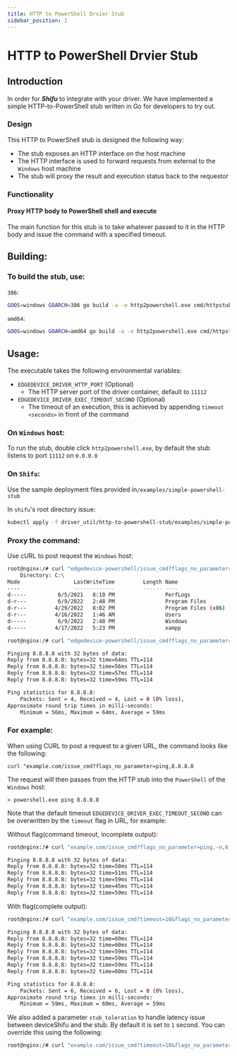 ```yaml
---
title: HTTP to PowerShell Drvier Stub
sidebar_position: 1
---
```


# HTTP to PowerShell Drvier Stub

## Introduction

In order for ***Shifu*** to integrate with your driver. We have implemented a simple HTTP-to-PowerShell stub written in Go for developers to try out.

### Design

This HTTP to PowerShell stub is designed the following way:

- The stub exposes an HTTP interface on the host machine
- The HTTP interface is used to forward requests from external to the `Windows` host machine
- The stub will proxy the result and execution status back to the requestor

### Functionality

#### Proxy HTTP body to PowerShell shell and execute

The main function for this stub is to take whatever passed to it in the HTTP body and issue the command with a specified timeout.

## Building:

### To build the stub, use:

`386`:

```bash
GOOS=windows GOARCH=386 go build -a -o http2powershell.exe cmd/httpstub/powershellstub/powershellstub.go
```

`amd64`:

```bash
GOOS=windows GOARCH=amd64 go build -a -o http2powershell.exe cmd/httpstub/powershellstub/powershellstub.go
```

## Usage:

The executable takes the following environmental variables:

- `EDGEDEVICE_DRIVER_HTTP_PORT` (Optional)
  - The HTTP server port of the driver container, default to `11112`
- `EDGEDEVICE_DRIVER_EXEC_TIMEOUT_SECOND` (Optional)
  - The timeout of an execution, this is achieved by appending `timeout <seconds>` in front of the command

### On `Windows` host:

To run the stub, double click `http2powershell.exe`, by default the stub listens to port `11112` on `0.0.0.0`

### On `Shifu`:

Use the sample deployment files provided in`/examples/simple-powershell-stub`

In `shifu`'s root directory issue:

```bash
kubectl apply -f driver_util/http-to-powershell-stub/examples/simple-powershell-stub
```

### Proxy the command:

Use cURL to post request the `Windows` host:

```bash
root@nginx:/# curl "edgedevice-powershell/issue_cmd?flags_no_parameter=ls,C:"
    Directory: C:\
Mode                 LastWriteTime         Length Name                                                   
----                 -------------         ------ ----                                                   
d-----          6/5/2021   8:10 PM                PerfLogs                                               
d-r---          6/9/2022   2:48 PM                Program Files                                          
d-r---         4/29/2022   8:02 PM                Program Files (x86)                                    
d-r---         4/16/2022   1:46 AM                Users                                                  
d-----          6/9/2022   2:48 PM                Windows                                                
d-----         4/17/2022   5:23 PM                xampp                                                  

root@nginx:/# curl "edgedevice-powershell/issue_cmd?flags_no_parameter=ping,8.8.8.8"

Pinging 8.8.8.8 with 32 bytes of data:
Reply from 8.8.8.8: bytes=32 time=64ms TTL=114
Reply from 8.8.8.8: bytes=32 time=56ms TTL=114
Reply from 8.8.8.8: bytes=32 time=57ms TTL=114
Reply from 8.8.8.8: bytes=32 time=59ms TTL=114

Ping statistics for 8.8.8.8:
    Packets: Sent = 4, Received = 4, Lost = 0 (0% loss),
Approximate round trip times in milli-seconds:
    Minimum = 56ms, Maximum = 64ms, Average = 59ms
```

### For example:

When using CURL to post a request to a given URL, the command looks like the following:

`curl "example.com/issue_cmd?flags_no_parameter=ping,8.8.8.8`

The request will then passes from the HTTP stub into the `PowerShell` of the `Windows` host:

`> powershell.exe ping 8.8.8.8`

Note that the default timeout `EDGEDEVICE_DRIVER_EXEC_TIMEOUT_SECOND` can be overwritten by the `timeout` flag in URL, for example:

Without flag(command timeout, incomplete output):

```bash
root@nginx:/# curl "example.com/issue_cmd?flags_no_parameter=ping,-n,6,8.8.8.8"   

Pinging 8.8.8.8 with 32 bytes of data:
Reply from 8.8.8.8: bytes=32 time=58ms TTL=114
Reply from 8.8.8.8: bytes=32 time=51ms TTL=114
Reply from 8.8.8.8: bytes=32 time=59ms TTL=114
Reply from 8.8.8.8: bytes=32 time=45ms TTL=114
Reply from 8.8.8.8: bytes=32 time=59ms TTL=114
```

With flag(complete output):

```bash
root@nginx:/# curl "example.com/issue_cmd?timeout=10&flags_no_parameter=ping,-n,6,8.8.8.8" 

Pinging 8.8.8.8 with 32 bytes of data:
Reply from 8.8.8.8: bytes=32 time=60ms TTL=114
Reply from 8.8.8.8: bytes=32 time=60ms TTL=114
Reply from 8.8.8.8: bytes=32 time=59ms TTL=114
Reply from 8.8.8.8: bytes=32 time=59ms TTL=114
Reply from 8.8.8.8: bytes=32 time=59ms TTL=114
Reply from 8.8.8.8: bytes=32 time=60ms TTL=114

Ping statistics for 8.8.8.8:
    Packets: Sent = 6, Received = 6, Lost = 0 (0% loss),
Approximate round trip times in milli-seconds:
    Minimum = 59ms, Maximum = 60ms, Average = 59ms
```

We also added a parameter `stub_toleration` to handle latency issue between deviceShifu and the stub. By default it is set to `1` second. You can override this using the following:

```bash
root@nginx:/# curl "example.com/issue_cmd?timeout=10&flags_no_parameter=ping,-n,6,8.8.8.8&stub_toleration=0" 
```
